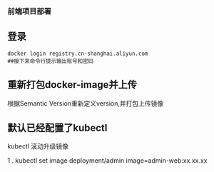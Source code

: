 ### 前端项目部署


## 登录

```
docker login registry.cn-shanghai.aliyun.com
##接下来命令行提示输出账号和密码
```

## 重新打包docker-image并上传

根据Semantic Version重新定义version,并打包上传镜像

## 默认已经配置了kubectl
kubectl 滚动升级镜像

1 . kubectl set image deployment/admin image=admin-web:xx.xx.xx
